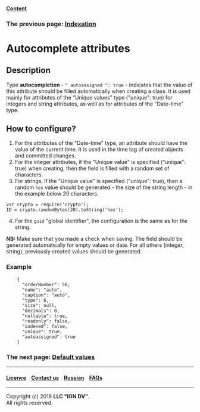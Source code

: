 #### [Content](/docs/en/index.md)

### The previous page: [Indexation](/docs/en/2_system_description/metadata_structure/meta_class/atr_indexed.md)

# Autocomplete attributes

## Description

Type **autocompletion** - `" autoassigned ": true` - indicates that the value of this attribute should be filled automatically when creating a class. It is used mainly for attributes of the “Unique values” type ("unique": true) for integers and string attributes, as well as for attributes of the "Date-time" type.

## How to configure?  

1. For the attributes of the "Date-time" type, an attribute should have the value of the current time. It is used in the time tag of created objects and committed changes. 
2. For the integer attributes, if the "Unique value" is specified ("unique": true) when creating, then the field is filled with a random set of characters.
3. For strings, if the "Unique value" is specified ("unique": true), then a random `hex` value should be generated - the size of the string length - in the example below 20 characters.

```
var crypto = require('crypto');
ID = crypto.randomBytes(20).toString('hex');
```
4. For the `guid` "global identifier", the configuration is the same as for the string.

**NB:** Make sure that you made a check when saving. The field should be generated automatically for empty values or date. For all others (integer, string), previously created values should be generated.

### Example
```
    {
      "orderNumber": 50,
      "name": "auto",
      "caption": "auto",
      "type": 6,
      "size": null,
      "decimals": 0,
      "nullable": true,
      "readonly": false,
      "indexed": false,
      "unique": true,
      "autoassigned": true
    }
```

### The next page: [Default values](/docs/en/2_system_description/metadata_structure/meta_class/atr_default_value.md)
--------------------------------------------------------------------------  


 #### [Licence](/LICENCE.md) &ensp;  [Contact us](https://iondv.com) &ensp;  [Russian](/docs/ru/2_system_description/metadata_structure/meta_class/atr_autoassigned.md)   &ensp; [FAQs](/faqs.md)          



--------------------------------------------------------------------------  

Copyright (c) 2018 **LLC "ION DV"**.   
All rights reserved. 
